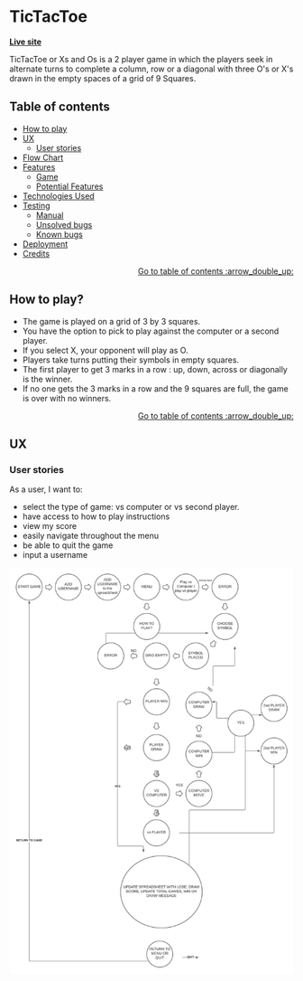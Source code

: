 
# TicTacToe 

**[Live site]()**

TicTacToe or Xs and Os is a 2 player game in which the players seek in alternate turns to complete a column, row or a diagonal with three O's or X's drawn in the empty spaces of a grid of 9 Squares. 

<span id="top"></span>

## Table of contents
- <a href="#howtoplay">How to play</a>
- <a href="#ux">UX</a>
  - <a href="#ux-stories">User stories</a>
- <a href="#flowchart">Flow Chart</a>
- <a href="#features">Features</a>
  - <a href="#features-all">Game</a>
  - <a href="#features-future">Potential Features</a>
- <a href="#technologies">Technologies Used</a>
- <a href="#testing">Testing</a>
  - <a href="#testing-manual">Manual</a>
  - <a href="#testing-unresolved">Unsolved bugs</a>
  - <a href="#testing-bugs">Known bugs</a>
- <a href="#deployment">Deployment</a>
- <a href="#credits">Credits</a>

<div align="right"><a style="text-align:right" href="#top">Go to table of contents :arrow_double_up:</a></div>

<span id="howtoplay"></span>

## How to play?
* The game is played on a grid of 3 by 3 squares. 
* You have the option to pick to play against the computer or a second player. 
* If you select X, your opponent will play as O. 
* Players take turns putting their symbols in empty squares. 
* The first player to get 3 marks in a row : up, down, across or diagonally is the winner.
* If no one gets the 3 marks in a row and the 9 squares are full, the game is over with no winners. 

<div align="right"><a style="text-align:right" href="#top">Go to table of contents :arrow_double_up:</a></div>
<span id="ux"></span>

## UX

<span id="ux-stories"></span>

### User stories

As a user, I want to:
* select the type of game: vs computer or vs second player. 
* have access to how to play instructions
* view my score 
* easily navigate throughout the menu
* be able to quit the game
* input a username



![chart](media/chart.jpeg )